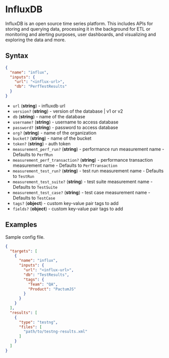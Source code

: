 # InfluxDB

InfluxDB is an open source time series platform. This includes APIs for storing and querying data, processing it in the background for ETL or monitoring and alerting purposes, user dashboards, and visualizing and exploring the data and more.

## Syntax

```json
{
  "name": "influx",
  "inputs": {
    "url": "<influx-url>",
    "db": "PerfTestResults"
  }
}
```

- `url` (**string**) - influxdb url
- `version?` (**string**) - version of the database | v1 or v2
- `db` (**string**) - name of the database
- `username?` (**string**) - username to access database
- `password?` (**string**) - password to access database
- `org?` (**string**) - name of the organization
- `bucket?` (**string**) - name of the bucket
- `token?` (**string**) - auth token
- `measurement_perf_run?` (**string**) - performance run measurement name - Defaults to `PerfRun`
- `measurement_perf_transaction?` (**string**) - performance transaction measurement name - Defaults to `PerfTransaction`
- `measurement_test_run?` (**string**) - test run measurement name - Defaults to `TestRun`
- `measurement_test_suite?` (**string**) - test suite measurement name - Defaults to `TestSuite`
- `measurement_test_case?` (**string**) - test case measurement name - Defaults to `TestCase`
- `tags?` (**object**) - custom key-value pair tags to add
- `fields?` (**object**) - custom key-value pair tags to add


## Examples

Sample config file.

```json {3-13}
{
  "targets": [
    {
      "name": "influx",
      "inputs": {
        "url": "<influx-url>",
        "db": "TestResults",
        "tags": {
          "Team": "QA",
          "Product": "PactumJS"
        }
      }
    }
  ],
  "results": [
    {
      "type": "testng",
      "files": [
        "path/to/testng-results.xml"
      ]
    }
  ]
}
```
